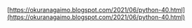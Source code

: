 
[https://okuranagaimo.blogspot.com/2021/06/python-40.html](https://okuranagaimo.blogspot.com/2021/06/python-40.html)
